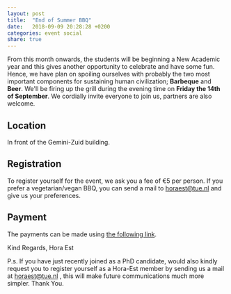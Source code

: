 ```yaml
---
layout: post
title:  "End of Summer BBQ"
date:   2018-09-09 20:28:28 +0200
categories: event social
share: true
---
```

From this month onwards, the students will be beginning a New Academic year and this gives another opportunity to celebrate and have some fun. Hence, we have plan on spoiling ourselves with probably the two most important components for sustaining human civilization; **Barbeque** and **Beer**. We'll be firing up the grill during the evening time on **Friday the 14th of September**. We cordially invite everyone to join us, partners are also welcome.

## Location

In front of the Gemini-Zuid building.

## Registration

To register yourself for the event, we ask you a fee of €5 per person. If you prefer a vegetarian/vegan BBQ, you can send a mail to horaest@tue.nl and give us your preferences.

## Payment

The payments can be made using [the following link][tikkie-link].

Kind Regards,
Hora Est

P.s. If you have just recently joined as a PhD candidate, would also kindly request you to register yourself as a Hora-Est member by sending us a mail at horaest@tue.nl , this will make future communications much more simpler. Thank You.

[tikkie-link]: https://tikkie.me/pay/lb5lqrrms8sjjusaahfh